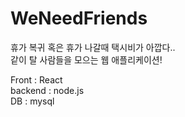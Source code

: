 # WeNeedFriends

휴가 복귀 혹은 휴가 나갈때 택시비가 아깝다..  
같이 탈 사람들을 모으는 웹 애플리케이션!

Front : React  
backend : node.js  
DB : mysql
